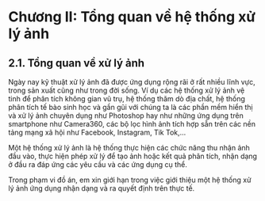 # Chương II: Tổng quan về hệ thống xử lý ảnh
## 2.1. Tổng quan về xử lý ảnh
Ngày nay kỹ thuật xử lý ảnh đã được ứng dụng rộng rãi ở rất nhiều lĩnh vực, trong sản xuất cũng như trong đời sống. Ví dụ các hệ thống xử lý ảnh vệ tinh để phân tích không gian vũ trụ, hệ thống thăm dò địa chất, hệ thống phân tích tế bào sinh học và gần gũi với chúng ta là các phần mềm hiển thị và xử lý ảnh chuyên dụng như Photoshop hay như những ứng dụng trên smartphone như Camera360, các bộ lọc hình ảnh tích hợp sẵn trên các nền tảng mạng xã hội như Facebook, Instagram, Tik Tok,...
  
Một hệ thống xử lý ảnh là hệ thống thực hiện các chức năng thu nhận ảnh đầu vào, thực hiện phép xử lý để tạo ảnh hoặc kết quả phân tích, nhận dạng ở đầu ra đáp ứng các yêu cầu và các ứng dụng cụ thể.
  
Trong phạm vi đồ án, em xin giới hạn trong việc giới thiệu một hệ thống xử lý ảnh ứng dụng nhận dạng và ra quyết định trên thực tế.
  
  
